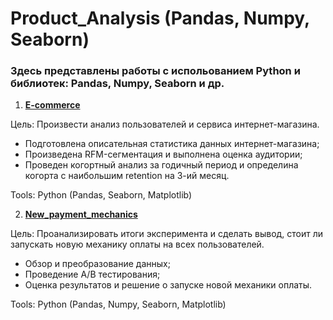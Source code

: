 # Product_Analysis (Pandas, Numpy, Seaborn)

### Здесь представлены работы с испольованием Python и библиотек: Pandas, Numpy, Seaborn и др.
1) **[E-commerce](https://github.com/bdi2503/Product_Analysis_Pandas.Numpy.Seaborn/tree/main/E-commerce/ "Ссылка на проект")**

Цель: Произвести анализ пользователей и сервиса интернет-магазина.
- Подготовлена описательная статистика данных интернет-магазина;
- Произведена RFM-сегментация и выполнена оценка аудитории; 
- Проведен когортный анализ за годичный период и определина когорта с наибольшим retention на 3-ий месяц.

Tools: Python (Pandas, Seaborn, Matplotlib)


2) **[New_payment_mechanics](https://github.com/bdi2503/Product_Analysis_Pandas.Numpy.Seaborn/tree/main/New_payment_mechanics/ "Ссылка на проект")**

Цель: Проанализировать итоги эксперимента и сделать вывод, стоит ли запускать новую механику оплаты на всех пользователей.
- Обзор и преобразование данных;
- Проведение A/B тестирования; 
- Оценка результатов и решение о запуске новой механики оплаты.

Tools: Python (Pandas, Numpy, Seaborn, Matplotlib)
